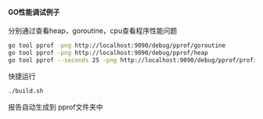 #### GO性能调试例子

分别通过查看heap，goroutine，cpu查看程序性能问题
```bash
go tool pprof -png http://localhost:9090/debug/pprof/goroutine 
go tool pprof -png http://localhost:9090/debug/pprof/heap
go tool pprof --seconds 25 -png http://localhost:9090/debug/pprof/profile
```

快捷运行 

```bash
./build.sh
```
报告自动生成到 pprof文件夹中